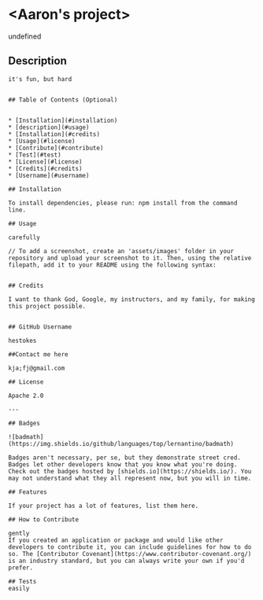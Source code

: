 # <Aaron's project>

undefined

## Description
    
    it's fun, but hard

    
    ## Table of Contents (Optional)
    
    
    * [Installation](#installation)
    * [description](#usage)
    * [Installation](#credits)
    * [Usage](#license)
    * [Contribute](#contribute)
    * [Test](#test)
    * [License](#license)
    * [Credits](#credits)
    * [Username](#username)
    
    ## Installation
    
    To install dependencies, please run: npm install from the command line.
    
    ## Usage
    
    carefully
    
    // To add a screenshot, create an 'assets/images' folder in your repository and upload your screenshot to it. Then, using the relative filepath, add it to your README using the following syntax:
    
    
    ## Credits
    
    I want to thank God, Google, my instructors, and my family, for making this project possible.

    
    ## GitHub Username

    hestokes

    ##Contact me here

    kja;fj@gmail.com

    ## License
    
    Apache 2.0
    
    ---
    
    ## Badges
    
    ![badmath](https://img.shields.io/github/languages/top/lernantino/badmath)
    
    Badges aren't necessary, per se, but they demonstrate street cred. Badges let other developers know that you know what you're doing. Check out the badges hosted by [shields.io](https://shields.io/). You may not understand what they all represent now, but you will in time.
    
    ## Features
    
    If your project has a lot of features, list them here.
    
    ## How to Contribute
    
    gently
    If you created an application or package and would like other developers to contribute it, you can include guidelines for how to do so. The [Contributor Covenant](https://www.contributor-covenant.org/) is an industry standard, but you can always write your own if you'd prefer.
    
    ## Tests
    easily
    